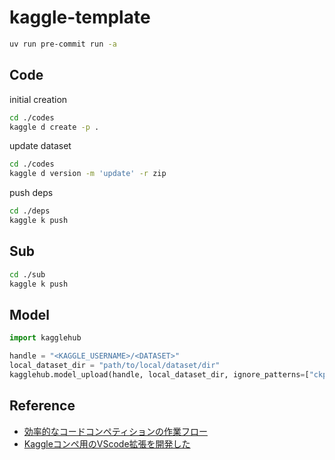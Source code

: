 # kaggle-template

```bash
uv run pre-commit run -a
```

## Code

initial creation

```bash
cd ./codes
kaggle d create -p .
```

update dataset

```bash
cd ./codes
kaggle d version -m 'update' -r zip
```

push deps

```bash
cd ./deps
kaggle k push
```

## Sub

```bash
cd ./sub
kaggle k push
```

## Model

```python
import kagglehub

handle = "<KAGGLE_USERNAME>/<DATASET>"
local_dataset_dir = "path/to/local/dataset/dir"
kagglehub.model_upload(handle, local_dataset_dir, ignore_patterns=["ckpt*.pth"])
```

## Reference

- [効率的なコードコンペティションの作業フロー](https://ho.lc/blog/kaggle_code_submission/)
- [Kaggleコンペ用のVScode拡張を開発した](https://ho.lc/blog/vscode_kaggle_extension/)
